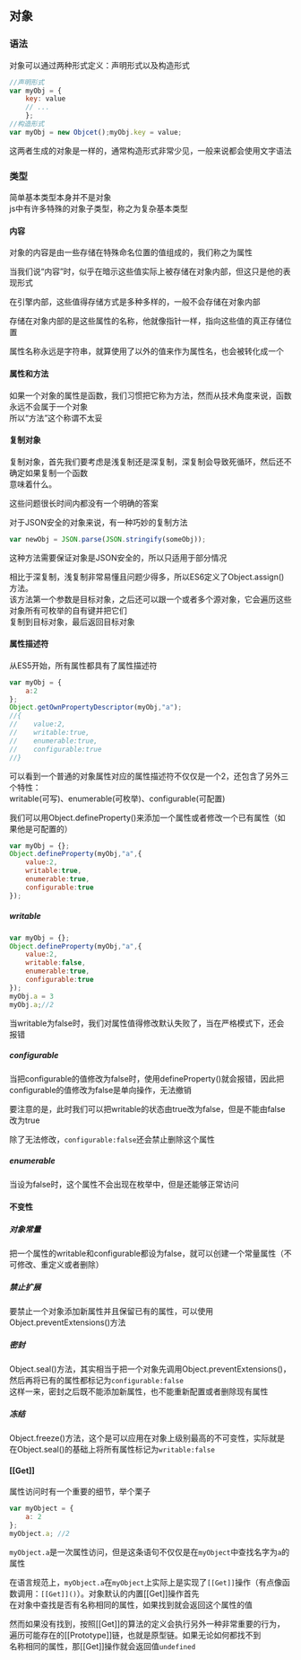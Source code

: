 ## 对象

### 语法

对象可以通过两种形式定义：声明形式以及构造形式
```javascript
//声明形式
var myObj = {
    key: value    
    // ...
    };
//构造形式
var myObj = new Objcet();myObj.key = value;
```
这两者生成的对象是一样的，通常构造形式非常少见，一般来说都会使用文字语法

### 类型

简单基本类型本身并不是对象    
js中有许多特殊的对象子类型，称之为复杂基本类型

#### 内容

对象的内容是由一些存储在特殊命名位置的值组成的，我们称之为属性

当我们说“内容”时，似乎在暗示这些值实际上被存储在对象内部，但这只是他的表现形式  

在引擎内部，这些值得存储方式是多种多样的，一般不会存储在对象内部  

存储在对象内部的是这些属性的名称，他就像指针一样，指向这些值的真正存储位置

属性名称永远是字符串，就算使用了以外的值来作为属性名，也会被转化成一个

#### 属性和方法

如果一个对象的属性是函数，我们习惯把它称为方法，然而从技术角度来说，函数永远不会属于一个对象   
所以“方法”这个称谓不太妥

#### 复制对象

复制对象，首先我们要考虑是浅复制还是深复制，深复制会导致死循环，然后还不确定如果复制一个函数    
意味着什么。

这些问题很长时间内都没有一个明确的答案

对于JSON安全的对象来说，有一种巧妙的复制方法
```javascript
var newObj = JSON.parse(JSON.stringify(someObj));
```
这种方法需要保证对象是JSON安全的，所以只适用于部分情况

相比于深复制，浅复制非常易懂且问题少得多，所以ES6定义了Object.assign()方法。    
该方法第一个参数是目标对象，之后还可以跟一个或者多个源对象，它会遍历这些对象所有可枚举的自有键并把它们    
复制到目标对象，最后返回目标对象

#### 属性描述符

从ES5开始，所有属性都具有了属性描述符
```javascript
var myObj = {
    a:2
};
Object.getOwnPropertyDescriptor(myObj,"a");
//{
//    value:2,
//    writable:true,
//    enumerable:true,
//    configurable:true
//}
```
可以看到一个普通的对象属性对应的属性描述符不仅仅是一个2，还包含了另外三个特性：    
writable(可写)、enumerable(可枚举)、configurable(可配置)

我们可以用Object.defineProperty()来添加一个属性或者修改一个已有属性（如果他是可配置的）
```javascript
var myObj = {};
Object.defineProperty(myObj,"a",{
    value:2,
    writable:true,
    enumerable:true,
    configurable:true
});
```
##### writable
```javascript
var myObj = {};
Object.defineProperty(myObj,"a",{
    value:2,
    writable:false,
    enumerable:true,
    configurable:true
});
myObj.a = 3
myObj.a;//2
```
当writable为false时，我们对属性值得修改默认失败了，当在严格模式下，还会报错

##### configurable

当把configurable的值修改为false时，使用defineProperty()就会报错，因此把configurable的值修改为false是单向操作，无法撤销

要注意的是，此时我们可以把writable的状态由true改为false，但是不能由false改为true

除了无法修改，`configurable:false`还会禁止删除这个属性

##### enumerable

当设为false时，这个属性不会出现在枚举中，但是还能够正常访问

#### 不变性

##### 对象常量
把一个属性的writable和configurable都设为false，就可以创建一个常量属性（不可修改、重定义或者删除）

##### 禁止扩展
要禁止一个对象添加新属性并且保留已有的属性，可以使用Object.preventExtensions()方法

##### 密封
Object.seal()方法，其实相当于把一个对象先调用Object.preventExtensions()，然后再将已有的属性都标记为`configurable:false`    
这样一来，密封之后既不能添加新属性，也不能重新配置或者删除现有属性

##### 冻结
Object.freeze()方法，这个是可以应用在对象上级别最高的不可变性，实际就是在Object.seal()的基础上将所有属性标记为`writable:false`

#### [[Get]]
属性访问时有一个重要的细节，举个栗子
```javascript
var myObject = {
    a: 2
};
myObject.a; //2
```
`myObject.a`是一次属性访问，但是这条语句不仅仅是在`myObject`中查找名字为`a`的属性

在语言规范上，`myObject.a`在`myObject`上实际上是实现了`[[Get]]`操作（有点像函数调用：`[[Get]]()`）。对象默认的内置[[Get]]操作首先    
在对象中查找是否有名称相同的属性，如果找到就会返回这个属性的值

然而如果没有找到，按照[[Get]]的算法的定义会执行另外一种非常重要的行为，遍历可能存在的[[Prototype]]链，也就是原型链。如果无论如何都找不到   
名称相同的属性，那[[Get]]操作就会返回值`undefined`
